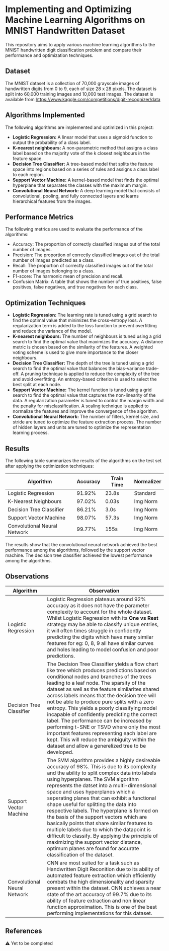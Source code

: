 # Implementing and Optimizing Machine Learning Algorithms on MNIST Handwritten Dataset

This repository aims to apply various machine learning algorithms to the MNIST handwritten digit classification problem and compare their performance and optimization techniques.

## Dataset

The MNIST dataset is a collection of 70,000 grayscale images of handwritten digits from 0 to 9, each of size 28 x 28 pixels. The dataset is split into 60,000 training images and 10,000 test images. The dataset is available from https://www.kaggle.com/competitions/digit-recognizer/data

## Algorithms Implemented

The following algorithms are implemented and optimized in this project:

- **Logistic Regression:** A linear model that uses a sigmoid function to output the probability of a class label.
- **K-nearest neighbours:** A non-parametric method that assigns a class label based on the majority vote of the k closest neighbours in the feature space.
- **Decision Tree Classifier:** A tree-based model that splits the feature space into regions based on a series of rules and assigns a class label to each region.
- **Support Vector Machine:** A kernel-based model that finds the optimal hyperplane that separates the classes with the maximum margin.
- **Convolutional Neural Network:** A deep learning model that consists of convolutional, pooling, and fully connected layers and learns hierarchical features from the images.

## Performance Metrics

The following metrics are used to evaluate the performance of the algorithms:

- Accuracy: The proportion of correctly classified images out of the total number of images.
- Precision: The proportion of correctly classified images out of the total number of images predicted as a class.
- Recall: The proportion of correctly classified images out of the total number of images belonging to a class.
- F1-score: The harmonic mean of precision and recall.
- Confusion Matrix: A table that shows the number of true positives, false positives, false negatives, and true negatives for each class.

## Optimization Techniques

- **Logistic Regression:** The learning rate is tuned using a grid search to find the optimal value that minimizes the cross-entropy loss. A regularization term is added to the loss function to prevent overfitting and reduce the variance of the model.
- **K-nearest neighbours:** The number of neighbours is tuned using a grid search to find the optimal value that maximizes the accuracy. A distance metric is chosen based on the similarity of the features. A weighted voting scheme is used to give more importance to the closer neighbours.
- **Decision Tree Classifier:** The depth of the tree is tuned using a grid search to find the optimal value that balances the bias-variance trade-off. A pruning technique is applied to reduce the complexity of the tree and avoid overfitting. An entropy-based criterion is used to select the best split at each node.
- **Support Vector Machine:** The kernel function is tuned using a grid search to find the optimal value that captures the non-linearity of the data. A regularization parameter is tuned to control the margin width and the penalty for misclassification. A scaling technique is applied to normalize the features and improve the convergence of the algorithm.
- **Convolutional Neural Network:** The number of filters, kernel size, and stride are tuned to optimize the feature extraction process. The number of hidden layers and units are tuned to optimize the representation learning process.

## Results

The following table summarizes the results of the algorithms on the test set after applying the optimization techniques:

| Algorithm                    | Accuracy  | Train Time | Normalizer |
|------------------------------|-----------|------------|------------|
| Logistic Regression          | 91.92%    | 23.8s      | Standard   |
| K-Nearest Neighbours         | 97.02%    | 0.03s      | Img Norm   |
| Decision Tree Classifier     | 86.21%    | 3.0s       | Img Norm   |
| Support Vector Machine       | 98.07%    | 57.3s      | Img Norm   |
| Convolutional Neural Network | 99.77%    | 155s       | Img Norm   |

The results show that the convolutional neural network achieved the best performance among the algorithms, followed by the support vector machine. The decision tree classifier achieved the lowest performance among the algorithms.

## Observations

| Algorithm                    | Observation  |
|------------------------------|--------------|
| Logistic Regression          |Logistic Regression plateaus around 92% accuracy as it does not have the parameter complexity to account for the whole dataset. Whilst Logistic Regression with its **One vs Rest** strategy may be able to classify unique entries, it will often times struggle in confidently predicting the digits which have many similar features for eg: 0, 8, 9 all have similar curves and holes leading to model confusion and poor predictions. | The KNN algorithm is a distance based algorithm which estimates the data label based on its N nearest neighbours. Since the MNIST dataset has many entries with features that generally represent a particular label, there is a high probability that an unknown entry may have features similar to its label and may get placed among its neighbours of the same class. This gives excellent accuracy on the absolute points, however KNN fails to correctly classify those points which are anomalies and may not represent the general features of the particular label. |
| Decision Tree Classifier     | The Decision Tree Classifier yields a flow chart like tree which produces predictions based on conditional nodes and branches of the trees leading to a leaf node. The sparsity of the dataset as well as the feature similarites shared across labels means that the decision tree will not be able to produce pure splits with a zero entropy. This yields a poorly classifying model incapable of confidently predicting the correct label. The performance can be increased by performing t-SNE or TSVD where only the most important features representing each label are kept. This will reduce the ambiguity within the dataset and allow a generelized tree to be developed. |
| Support Vector Machine       | The SVM algorithm provides a highly desireable accuracy of 98%. This is due to its complexity and the ability to split complex data into labels using hyperplanes. The SVM algorithm represents the datset into a multi-dimensional space and uses hyperplanes which a seperating planes that can exhibit a functional shape useful for splitting the data into respective labels. The hyperplane is formed on the basis of the support vectors which are basically points that share similar features to multiple labels due to which the datapoint is difficult to classify. By applying the principle of maximizing the support vector distance, optimum planes are found for accurate classification of the dataset. |
| Convolutional Neural Network | CNN are most suited for a task such as Handwritten Digit Reconition due to its ability of automated feature extraction which efficiently combats the high dimensionality and sparsity present within the dataset. CNN achieves a near state of the art accuracy of 99.7% due to its ability of feature extraction and non linear function approximation. This is one of the best performing implementations for this dataset. |

## References

⚠️ Yet to be completed